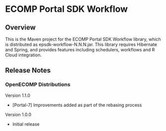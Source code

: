 # ECOMP Portal SDK Workflow

## Overview

This is the Maven project for the ECOMP Portal SDK Workflow library,
which is distributed as epsdk-workflow-N.N.N.jar.  This library 
requires Hibernate and Spring, and provides features including 
schedulers, workflows and R Cloud integration.
  
## Release Notes

### OpenECOMP Distributions

Version 1.1.0
- [Portal-7] Improvements added as part of the rebasing process
 
Version 1.0.0
- Initial release
